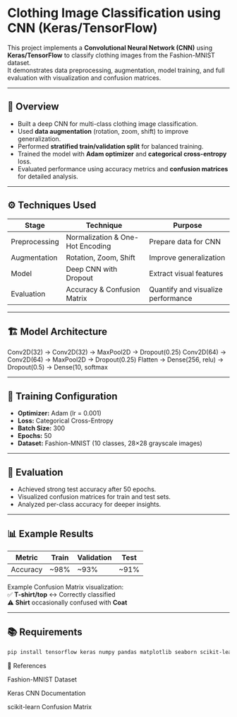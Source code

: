 # Clothing Image Classification using CNN (Keras/TensorFlow)

This project implements a **Convolutional Neural Network (CNN)** using **Keras/TensorFlow** to classify clothing images from the Fashion-MNIST dataset.  
It demonstrates data preprocessing, augmentation, model training, and full evaluation with visualization and confusion matrices.

---

## 🧠 Overview

- Built a deep CNN for multi-class clothing image classification.  
- Used **data augmentation** (rotation, zoom, shift) to improve generalization.  
- Performed **stratified train/validation split** for balanced training.  
- Trained the model with **Adam optimizer** and **categorical cross-entropy** loss.  
- Evaluated performance using accuracy metrics and **confusion matrices** for detailed analysis.

---

## ⚙️ Techniques Used

| Stage | Technique | Purpose |
|--------|------------|----------|
| Preprocessing | Normalization & One-Hot Encoding | Prepare data for CNN |
| Augmentation | Rotation, Zoom, Shift | Improve generalization |
| Model | Deep CNN with Dropout | Extract visual features |
| Evaluation | Accuracy & Confusion Matrix | Quantify and visualize performance |

---

## 🏗️ Model Architecture
Conv2D(32) → Conv2D(32) → MaxPool2D → Dropout(0.25)
Conv2D(64) → Conv2D(64) → MaxPool2D → Dropout(0.25)
Flatten → Dense(256, relu) → Dropout(0.5) → Dense(10, softmax


---

## 🚀 Training Configuration

- **Optimizer:** Adam (lr = 0.001)  
- **Loss:** Categorical Cross-Entropy  
- **Batch Size:** 300  
- **Epochs:** 50  
- **Dataset:** Fashion-MNIST (10 classes, 28×28 grayscale images)

---

## 🧪 Evaluation

- Achieved strong test accuracy after 50 epochs.  
- Visualized confusion matrices for train and test sets.  
- Analyzed per-class accuracy for deeper insights.

---

## 📊 Example Results

| Metric | Train | Validation | Test |
|---------|--------|-------------|------|
| Accuracy | ~98% | ~93% | ~91% |

Example Confusion Matrix visualization:  
✅ **T-shirt/top** ↔ Correctly classified  
⚠️ **Shirt** occasionally confused with **Coat**

---

## 📚 Requirements

```bash
pip install tensorflow keras numpy pandas matplotlib seaborn scikit-learn
```
📖 References

Fashion-MNIST Dataset

Keras CNN Documentation

scikit-learn Confusion Matrix
